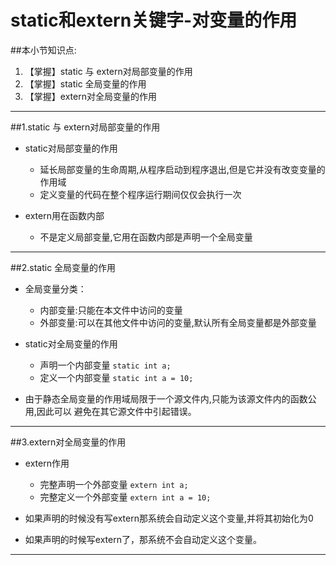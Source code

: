 # static和extern关键字-对变量的作用
##本小节知识点:
1. 【掌握】static 与 extern对局部变量的作用
2. 【掌握】static 全局变量的作用
3. 【掌握】extern对全局变量的作用
---

##1.static 与 extern对局部变量的作用
- static对局部变量的作用
    + 延长局部变量的生命周期,从程序启动到程序退出,但是它并没有改变变量的作用域
    + 定义变量的代码在整个程序运行期间仅仅会执行一次

- extern用在函数内部
    + 不是定义局部变量,它用在函数内部是声明一个全局变量


---

##2.static 全局变量的作用
- 全局变量分类：
    + 内部变量:只能在本文件中访问的变量
    + 外部变量:可以在其他文件中访问的变量,默认所有全局变量都是外部变量

- static对全局变量的作用
    + 声明一个内部变量
    ```static int a;```
    + 定义一个内部变量
    ```static int a = 10;```

- 由于静态全局变量的作用域局限于一个源文件内,只能为该源文件内的函数公用,因此可以 避免在其它源文件中引起错误。

---

##3.extern对全局变量的作用
- extern作用
    + 完整声明一个外部变量
    ```extern int a;```
    + 完整定义一个外部变量
    ```extern int a = 10;```

- 如果声明的时候没有写extern那系统会自动定义这个变量,并将其初始化为0
- 如果声明的时候写extern了，那系统不会自动定义这个变量。


---
